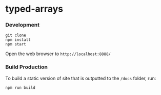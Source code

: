 # typed-arrays 
### Development

```
git clone  
npm install
npm start
```

Open the web browser to `http://localhost:8888/`

### Build Production
To build a static version of site that is outputted to the `/docs` folder, run:
```
npm run build
```

